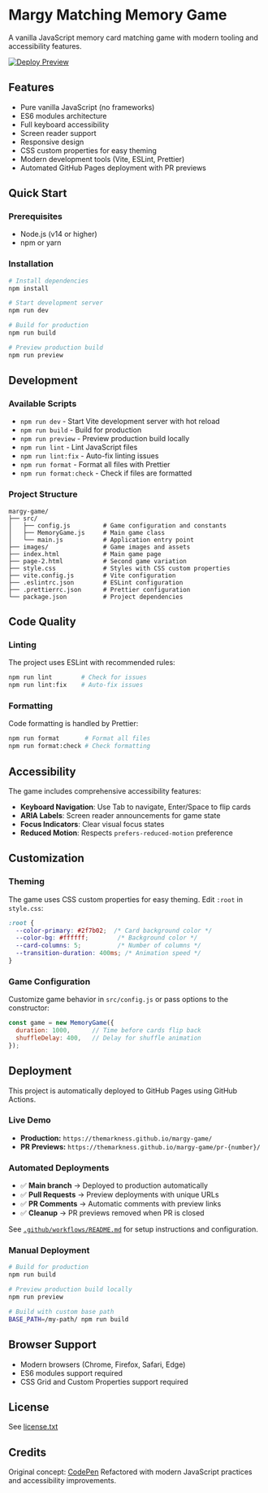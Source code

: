 # Margy Matching Memory Game

A vanilla JavaScript memory card matching game with modern tooling and accessibility features.

[![Deploy Preview](https://github.com/themarkness/margy-game/actions/workflows/deploy-preview.yml/badge.svg)](https://github.com/themarkness/margy-game/actions/workflows/deploy-preview.yml)

## Features

- Pure vanilla JavaScript (no frameworks)
- ES6 modules architecture
- Full keyboard accessibility
- Screen reader support
- Responsive design
- CSS custom properties for easy theming
- Modern development tools (Vite, ESLint, Prettier)
- Automated GitHub Pages deployment with PR previews

## Quick Start

### Prerequisites

- Node.js (v14 or higher)
- npm or yarn

### Installation

```bash
# Install dependencies
npm install

# Start development server
npm run dev

# Build for production
npm run build

# Preview production build
npm run preview
```

## Development

### Available Scripts

- `npm run dev` - Start Vite development server with hot reload
- `npm run build` - Build for production
- `npm run preview` - Preview production build locally
- `npm run lint` - Lint JavaScript files
- `npm run lint:fix` - Auto-fix linting issues
- `npm run format` - Format all files with Prettier
- `npm run format:check` - Check if files are formatted

### Project Structure

```
margy-game/
├── src/
│   ├── config.js         # Game configuration and constants
│   ├── MemoryGame.js     # Main game class
│   └── main.js           # Application entry point
├── images/               # Game images and assets
├── index.html            # Main game page
├── page-2.html           # Second game variation
├── style.css             # Styles with CSS custom properties
├── vite.config.js        # Vite configuration
├── .eslintrc.json        # ESLint configuration
├── .prettierrc.json      # Prettier configuration
└── package.json          # Project dependencies
```

## Code Quality

### Linting

The project uses ESLint with recommended rules:

```bash
npm run lint        # Check for issues
npm run lint:fix    # Auto-fix issues
```

### Formatting

Code formatting is handled by Prettier:

```bash
npm run format       # Format all files
npm run format:check # Check formatting
```

## Accessibility

The game includes comprehensive accessibility features:

- **Keyboard Navigation**: Use Tab to navigate, Enter/Space to flip cards
- **ARIA Labels**: Screen reader announcements for game state
- **Focus Indicators**: Clear visual focus states
- **Reduced Motion**: Respects `prefers-reduced-motion` preference

## Customization

### Theming

The game uses CSS custom properties for easy theming. Edit `:root` in `style.css`:

```css
:root {
  --color-primary: #2f7b02;  /* Card background color */
  --color-bg: #ffffff;        /* Background color */
  --card-columns: 5;          /* Number of columns */
  --transition-duration: 400ms; /* Animation speed */
}
```

### Game Configuration

Customize game behavior in `src/config.js` or pass options to the constructor:

```javascript
const game = new MemoryGame({
  duration: 1000,      // Time before cards flip back
  shuffleDelay: 400,   // Delay for shuffle animation
});
```

## Deployment

This project is automatically deployed to GitHub Pages using GitHub Actions.

### Live Demo

- **Production:** `https://themarkness.github.io/margy-game/`
- **PR Previews:** `https://themarkness.github.io/margy-game/pr-{number}/`

### Automated Deployments

- ✅ **Main branch** → Deployed to production automatically
- ✅ **Pull Requests** → Preview deployments with unique URLs
- ✅ **PR Comments** → Automatic comments with preview links
- ✅ **Cleanup** → PR previews removed when PR is closed

See [`.github/workflows/README.md`](.github/workflows/README.md) for setup instructions and configuration.

### Manual Deployment

```bash
# Build for production
npm run build

# Preview production build locally
npm run preview

# Build with custom base path
BASE_PATH=/my-path/ npm run build
```

## Browser Support

- Modern browsers (Chrome, Firefox, Safari, Edge)
- ES6 modules support required
- CSS Grid and Custom Properties support required

## License

See [license.txt](license.txt)

## Credits

Original concept: [CodePen](https://codepen.io/jstarnate/pen/QoagLr)
Refactored with modern JavaScript practices and accessibility improvements.
